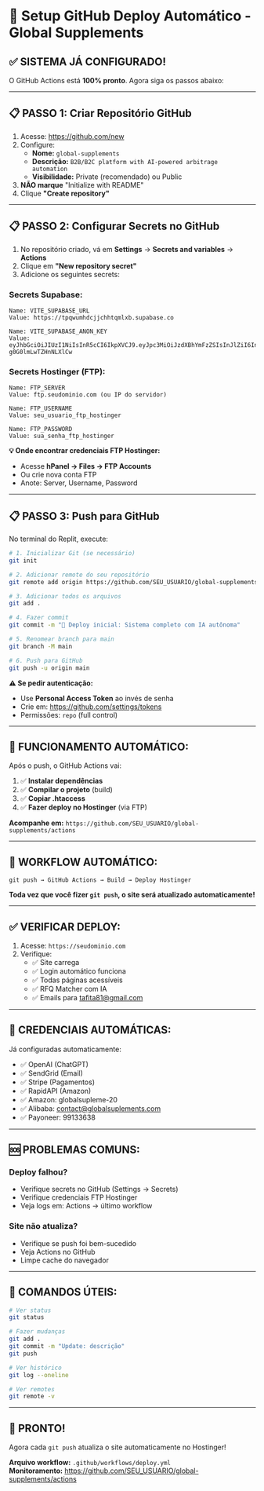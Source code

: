 # 🚀 Setup GitHub Deploy Automático - Global Supplements

## ✅ **SISTEMA JÁ CONFIGURADO!**

O GitHub Actions está **100% pronto**. Agora siga os passos abaixo:

---

## 📋 **PASSO 1: Criar Repositório GitHub**

1. Acesse: https://github.com/new
2. Configure:
   - **Nome:** `global-supplements`
   - **Descrição:** `B2B/B2C platform with AI-powered arbitrage automation`
   - **Visibilidade:** Private (recomendado) ou Public
3. **NÃO marque** "Initialize with README"
4. Clique **"Create repository"**

---

## 📋 **PASSO 2: Configurar Secrets no GitHub**

1. No repositório criado, vá em **Settings** → **Secrets and variables** → **Actions**
2. Clique em **"New repository secret"**
3. Adicione os seguintes secrets:

### **Secrets Supabase:**
```
Name: VITE_SUPABASE_URL
Value: https://tpqwumhdcjjchhtqmlxb.supabase.co

Name: VITE_SUPABASE_ANON_KEY
Value: eyJhbGciOiJIUzI1NiIsInR5cCI6IkpXVCJ9.eyJpc3MiOiJzdXBhYmFzZSIsInJlZiI6InRwcXd1bWhkY2pqY2hodHFtbHhiIiwicm9sZSI6ImFub24iLCJpYXQiOjE3MzQ1OTA0NjEsImV4cCI6MjA1MDE2NjQ2MX0.kPsY7EgvKzHC6YhNlT0qd8Ib-g0G0lmLwTZHnNLXlCw
```

### **Secrets Hostinger (FTP):**
```
Name: FTP_SERVER
Value: ftp.seudominio.com (ou IP do servidor)

Name: FTP_USERNAME
Value: seu_usuario_ftp_hostinger

Name: FTP_PASSWORD
Value: sua_senha_ftp_hostinger
```

**💡 Onde encontrar credenciais FTP Hostinger:**
- Acesse **hPanel → Files → FTP Accounts**
- Ou crie nova conta FTP
- Anote: Server, Username, Password

---

## 📋 **PASSO 3: Push para GitHub**

No terminal do Replit, execute:

```bash
# 1. Inicializar Git (se necessário)
git init

# 2. Adicionar remote do seu repositório
git remote add origin https://github.com/SEU_USUARIO/global-supplements.git

# 3. Adicionar todos os arquivos
git add .

# 4. Fazer commit
git commit -m "🚀 Deploy inicial: Sistema completo com IA autônoma"

# 5. Renomear branch para main
git branch -M main

# 6. Push para GitHub
git push -u origin main
```

**⚠️ Se pedir autenticação:**
- Use **Personal Access Token** ao invés de senha
- Crie em: https://github.com/settings/tokens
- Permissões: `repo` (full control)

---

## 🎉 **FUNCIONAMENTO AUTOMÁTICO:**

Após o push, o GitHub Actions vai:

1. ✅ **Instalar dependências**
2. ✅ **Compilar o projeto** (build)
3. ✅ **Copiar .htaccess**
4. ✅ **Fazer deploy no Hostinger** (via FTP)

**Acompanhe em:** `https://github.com/SEU_USUARIO/global-supplements/actions`

---

## 🔄 **WORKFLOW AUTOMÁTICO:**

```
git push → GitHub Actions → Build → Deploy Hostinger
```

**Toda vez que você fizer `git push`, o site será atualizado automaticamente!**

---

## ✅ **VERIFICAR DEPLOY:**

1. Acesse: `https://seudominio.com`
2. Verifique:
   - ✅ Site carrega
   - ✅ Login automático funciona
   - ✅ Todas páginas acessíveis
   - ✅ RFQ Matcher com IA
   - ✅ Emails para tafita81@gmail.com

---

## 📧 **CREDENCIAIS AUTOMÁTICAS:**

Já configuradas automaticamente:
- ✅ OpenAI (ChatGPT)
- ✅ SendGrid (Email)
- ✅ Stripe (Pagamentos)
- ✅ RapidAPI (Amazon)
- ✅ Amazon: globalsupleme-20
- ✅ Alibaba: contact@globalsuplements.com
- ✅ Payoneer: 99133638

---

## 🆘 **PROBLEMAS COMUNS:**

### **Deploy falhou?**
- Verifique secrets no GitHub (Settings → Secrets)
- Verifique credenciais FTP Hostinger
- Veja logs em: Actions → último workflow

### **Site não atualiza?**
- Verifique se push foi bem-sucedido
- Veja Actions no GitHub
- Limpe cache do navegador

---

## 🔧 **COMANDOS ÚTEIS:**

```bash
# Ver status
git status

# Fazer mudanças
git add .
git commit -m "Update: descrição"
git push

# Ver histórico
git log --oneline

# Ver remotes
git remote -v
```

---

## 🎉 **PRONTO!**

Agora cada `git push` atualiza o site automaticamente no Hostinger!

**Arquivo workflow:** `.github/workflows/deploy.yml`  
**Monitoramento:** https://github.com/SEU_USUARIO/global-supplements/actions
